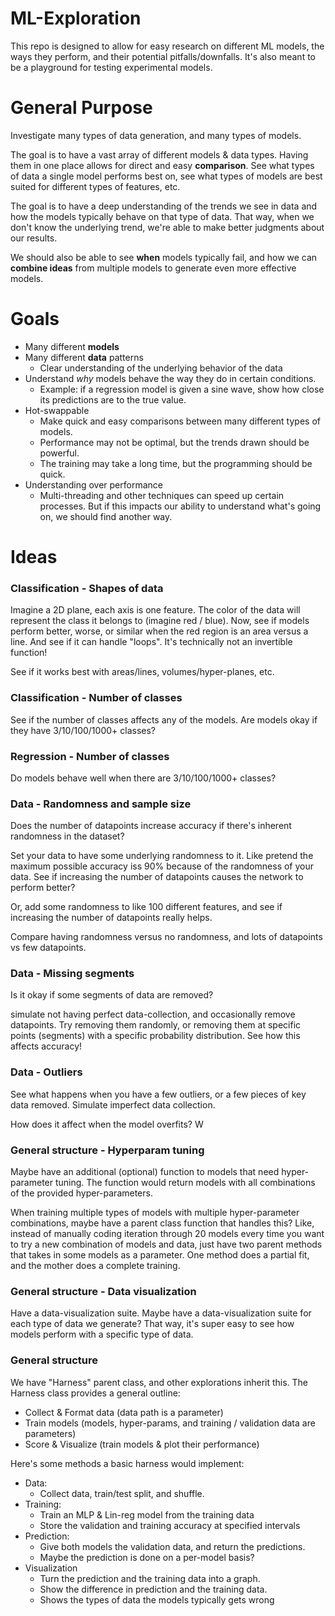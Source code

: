 # ML-Exploration
This repo is designed to allow for easy research on different ML models,
the ways they perform, and their potential pitfalls/downfalls.
It's also meant to be a playground for testing experimental models.

# General Purpose
Investigate many types of data generation, and many types of models.

The goal is to have a vast array of different models & data types.
Having them in one place allows for direct and easy **comparison**. See what
types of data a single model performs best on, see what types of models
are best suited for different types of features, etc.

The goal is to have a deep understanding of the trends we see in data
and how the models typically behave on that type of data. That way, when
we don't know the underlying trend, we're able to make better judgments
about our results.

We should also be able to see **when** models typically fail, and how we can
**combine ideas** from multiple models to generate even more effective models.

# Goals
- Many different **models**
- Many different **data** patterns
  - Clear understanding of the underlying behavior of the data
- Understand _why_ models behave the way they do in certain conditions.
  - Example: if a regression model is given a sine wave, show how close its predictions are to the true value.
- Hot-swappable
  - Make quick and easy comparisons between many different types of models.
  - Performance may not be optimal, but the trends drawn should be powerful.
  - The training may take a long time, but the programming should be quick.
- Understanding over performance
  - Multi-threading and other techniques can speed up certain processes. But if this impacts our ability to understand what's going on, we should find another way. 



# Ideas

### Classification - Shapes of data
Imagine a 2D plane, each axis is one feature. The color of the data
will represent the class it belongs to (imagine red / blue).
Now, see if models perform better, worse, or similar when the red region
is an area versus a line. And see if it can handle "loops". It's technically
not an invertible function!

See if it works best with areas/lines, volumes/hyper-planes, etc.


### Classification - Number of classes
See if the number of classes affects any of the models.
Are models okay if they have 3/10/100/1000+ classes?

### Regression - Number of classes
Do models behave well when there are 3/10/100/1000+ classes?

### Data - Randomness and sample size
Does the number of datapoints increase accuracy if there's inherent randomness in the dataset?

Set your data to have some underlying randomness to it. Like pretend the maximum
possible accuracy iss 90% because of the randomness of your data.
See if increasing the number of datapoints causes the network to perform better?

Or, add some randomness to like 100 different features, and see if increasing the number
of datapoints really helps.

Compare having randomness versus no randomness, and lots of datapoints vs few datapoints.


### Data - Missing segments
Is it okay if some segments of data are removed?

simulate not having perfect data-collection, and occasionally remove datapoints.
Try removing them randomly, or removing them at specific points (segments)
with a specific probability distribution. See how this affects accuracy!

### Data - Outliers
See what happens when you have a few outliers, or a few pieces of key data removed.
Simulate imperfect data collection.

How does it affect when the model overfits? W


### General structure - Hyperparam tuning
Maybe have an additional (optional) function to models that need hyper-parameter
tuning. The function would return models with all combinations of the provided hyper-parameters.

When training multiple types of models with multiple hyper-parameter combinations,
maybe have a parent class function that handles this? Like, instead of
manually coding iteration through 20 models every time you want to try a new
combination of models and data, just have two parent methods that takes in some models
as a parameter. One method does a partial fit, and the mother does a complete training.

### General structure - Data visualization
Have a data-visualization suite. Maybe have a data-visualization suite
for each type of data we generate? That way, it's super easy to see how models
perform with a specific type of data.


### General structure

We have "Harness" parent class, and other explorations inherit this.
The Harness class provides a general outline:

- Collect & Format data (data path is a parameter)
- Train models (models, hyper-params, and training / validation data are parameters)
- Score & Visualize (train models & plot their performance)


Here's some methods a basic harness would implement:
- Data:
  - Collect data, train/test split, and shuffle.
- Training:
  - Train an MLP & Lin-reg model from the training data
  - Store the validation and training accuracy at specified intervals
- Prediction:
  - Give both models the validation data, and return the predictions.
  - Maybe the prediction is done on a per-model basis? 
- Visualization
  - Turn the prediction and the training data into a graph.
  - Show the difference in prediction and the training data.
  - Shows the types of data the models typically gets wrong
